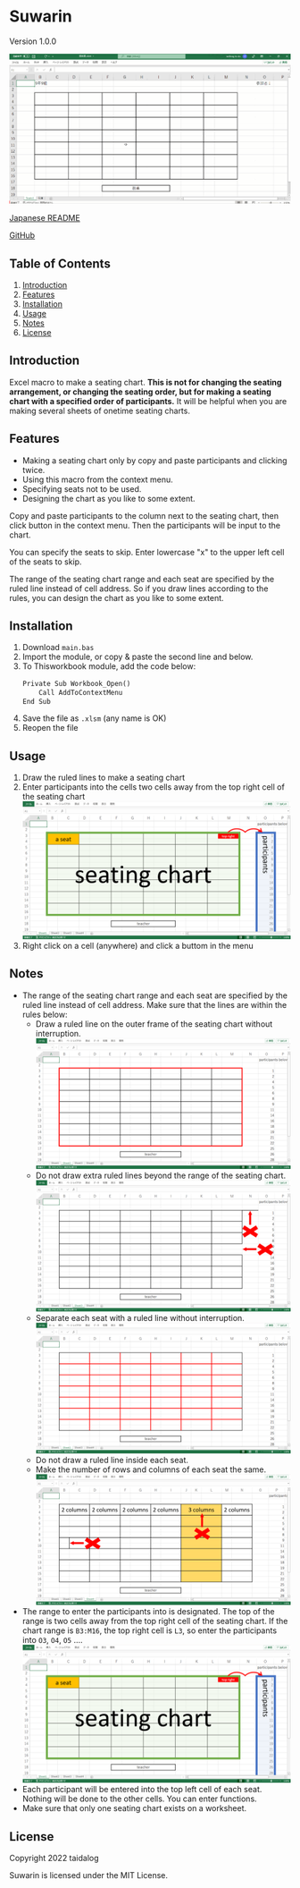 # Suwarin

Version 1.0.0

![demo](/images/suwarin.gif)

[Japanese README](README.ja.md)

[GitHub](https://github.com/taidalog/Suwarin)

## Table of Contents

1. [Introduction](#Introduction)
1. [Features](#Features)
1. [Installation](#Installation)
1. [Usage](#Usage)
1. [Notes](#Notes)
1. [License](#License)


## Introduction

Excel macro to make a seating chart. **This is not for changing the seating arrangement, or changing the seating order, but for making a seating chart with a specified order of participants.** It will be helpful when you are making several sheets of onetime seating charts.


## Features

- Making a seating chart only by copy and paste participants and clicking twice.
- Using this macro from the context menu.
- Specifying seats not to be used.
- Designing the chart as you like to some extent.

Copy and paste participants to the column next to the seating chart, then click button in the context menu. Then the participants will be input to the chart.

You can specify the seats to skip. Enter lowercase "x" to the upper left cell of the seats to skip.

The range of the seating chart range and each seat are specified by the ruled line instead of cell address. So if you draw lines according to the rules, you can design the chart as you like to some extent.


## Installation

1. Download `main.bas`
1. Import the module, or copy & paste the second line and below.
1. To Thisworkbook module, add the code below:  
    ```
    Private Sub Workbook_Open()
        Call AddToContextMenu
    End Sub
    ```
1. Save the file as `.xlsm` (any name is OK)
1. Reopen the file


## Usage

1. Draw the ruled lines to make a seating chart
1. Enter participants into the cells two cells away from the top right cell of the seating chart
![layout](/images/en/suwarin01.png)
1. Right click on a cell (anywhere) and click a buttom in the menu


## Notes

- The range of the seating chart range and each seat are specified by the ruled line instead of cell address. Make sure that the lines are within the rules below:
    - Draw a ruled line on the outer frame of the seating chart without interruption.
    ![About ruled lines](/images/en/suwarin02.png)
    - Do not draw extra ruled lines beyond the range of the seating chart.
    ![About ruled lines](/images/en/suwarin03.png)
    - Separate each seat with a ruled line without interruption.
    ![About ruled lines](/images/en/suwarin04.png)
    - Do not draw a ruled line inside each seat.
    - Make the number of rows and columns of each seat the same.
    ![About ruled lines](/images/en/suwarin05.png)
- The range to enter the participants into is designated. The top of the range is two cells away from the top right cell of the seating chart. If the chart range is `B3:M16`, the top right cell is `L3`, so enter the participants into `O3`, `O4`, `O5` ....  
![About cells to enter participants](/images/en/suwarin01.png)
- Each participant will be entered into the top left cell of each seat. Nothing will be done to the other cells. You can enter functions.
- Make sure that only one seating chart exists on a worksheet.


## License

Copyright 2022 taidalog

Suwarin is licensed under the MIT License.
